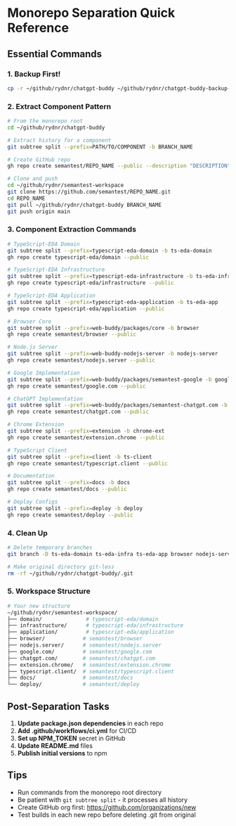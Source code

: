 # Monorepo Separation Quick Reference

## Essential Commands

### 1. Backup First!
```bash
cp -r ~/github/rydnr/chatgpt-buddy ~/github/rydnr/chatgpt-buddy-backup-$(date +%Y%m%d)
```

### 2. Extract Component Pattern
```bash
# From the monorepo root
cd ~/github/rydnr/chatgpt-buddy

# Extract history for a component
git subtree split --prefix=PATH/TO/COMPONENT -b BRANCH_NAME

# Create GitHub repo
gh repo create semantest/REPO_NAME --public --description "DESCRIPTION"

# Clone and push
cd ~/github/rydnr/semantest-workspace
git clone https://github.com/semantest/REPO_NAME.git
cd REPO_NAME
git pull ~/github/rydnr/chatgpt-buddy BRANCH_NAME
git push origin main
```

### 3. Component Extraction Commands

```bash
# TypeScript-EDA Domain
git subtree split --prefix=typescript-eda-domain -b ts-eda-domain
gh repo create typescript-eda/domain --public

# TypeScript-EDA Infrastructure
git subtree split --prefix=typescript-eda-infrastructure -b ts-eda-infra
gh repo create typescript-eda/infrastructure --public

# TypeScript-EDA Application
git subtree split --prefix=typescript-eda-application -b ts-eda-app
gh repo create typescript-eda/application --public

# Browser Core
git subtree split --prefix=web-buddy/packages/core -b browser
gh repo create semantest/browser --public

# Node.js Server
git subtree split --prefix=web-buddy-nodejs-server -b nodejs-server
gh repo create semantest/nodejs.server --public

# Google Implementation
git subtree split --prefix=web-buddy/packages/semantest-google -b google
gh repo create semantest/google.com --public

# ChatGPT Implementation  
git subtree split --prefix=web-buddy/packages/semantest-chatgpt.com -b chatgpt
gh repo create semantest/chatgpt.com --public

# Chrome Extension
git subtree split --prefix=extension -b chrome-ext
gh repo create semantest/extension.chrome --public

# TypeScript Client
git subtree split --prefix=client -b ts-client
gh repo create semantest/typescript.client --public

# Documentation
git subtree split --prefix=docs -b docs
gh repo create semantest/docs --public

# Deploy Configs
git subtree split --prefix=deploy -b deploy
gh repo create semantest/deploy --public
```

### 4. Clean Up
```bash
# Delete temporary branches
git branch -D ts-eda-domain ts-eda-infra ts-eda-app browser nodejs-server google chatgpt chrome-ext ts-client docs deploy

# Make original directory git-less
rm -rf ~/github/rydnr/chatgpt-buddy/.git
```

### 5. Workspace Structure
```bash
# Your new structure
~/github/rydnr/semantest-workspace/
├── domain/              # typescript-eda/domain
├── infrastructure/      # typescript-eda/infrastructure
├── application/         # typescript-eda/application
├── browser/            # semantest/browser
├── nodejs.server/      # semantest/nodejs.server
├── google.com/         # semantest/google.com
├── chatgpt.com/        # semantest/chatgpt.com
├── extension.chrome/   # semantest/extension.chrome
├── typescript.client/  # semantest/typescript.client
├── docs/               # semantest/docs
└── deploy/             # semantest/deploy
```

## Post-Separation Tasks

1. **Update package.json dependencies** in each repo
2. **Add .github/workflows/ci.yml** for CI/CD
3. **Set up NPM_TOKEN** secret in GitHub
4. **Update README.md** files
5. **Publish initial versions** to npm

## Tips

- Run commands from the monorepo root directory
- Be patient with `git subtree split` - it processes all history
- Create GitHub org first: https://github.com/organizations/new
- Test builds in each new repo before deleting .git from original